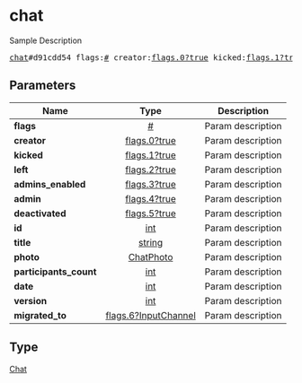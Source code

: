 # chat

Sample Description

<pre>
<a href="../constructor/chat.md">chat</a>#d91cdd54 flags:<a href="../type/#.md">#</a> creator:<a href="../type/flags.0?true.md">flags.0?true</a> kicked:<a href="../type/flags.1?true.md">flags.1?true</a> left:<a href="../type/flags.2?true.md">flags.2?true</a> admins_enabled:<a href="../type/flags.3?true.md">flags.3?true</a> admin:<a href="../type/flags.4?true.md">flags.4?true</a> deactivated:<a href="../type/flags.5?true.md">flags.5?true</a> id:<a href="../type/int.md">int</a> title:<a href="../type/string.md">string</a> photo:<a href="../type/ChatPhoto.md">ChatPhoto</a> participants_count:<a href="../type/int.md">int</a> date:<a href="../type/int.md">int</a> version:<a href="../type/int.md">int</a> migrated_to:<a href="../type/flags.6?InputChannel.md">flags.6?InputChannel</a> = <a href="../type/Chat.md">Chat</a>;
</pre>

## Parameters

| Name | Type | Description |
|------|:----:|-------------|
| **flags** | [#](../type/#.md) | Param description |
| **creator** | [flags.0?true](../type/flags.0?true.md) | Param description |
| **kicked** | [flags.1?true](../type/flags.1?true.md) | Param description |
| **left** | [flags.2?true](../type/flags.2?true.md) | Param description |
| **admins_enabled** | [flags.3?true](../type/flags.3?true.md) | Param description |
| **admin** | [flags.4?true](../type/flags.4?true.md) | Param description |
| **deactivated** | [flags.5?true](../type/flags.5?true.md) | Param description |
| **id** | [int](../type/int.md) | Param description |
| **title** | [string](../type/string.md) | Param description |
| **photo** | [ChatPhoto](../type/ChatPhoto.md) | Param description |
| **participants_count** | [int](../type/int.md) | Param description |
| **date** | [int](../type/int.md) | Param description |
| **version** | [int](../type/int.md) | Param description |
| **migrated_to** | [flags.6?InputChannel](../type/flags.6?InputChannel.md) | Param description |

## Type

[Chat](../type/Chat.md)
